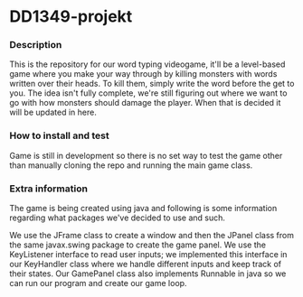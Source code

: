 # DD1349-projekt

### Description

This is the repository for our word typing videogame, it'll be a level-based game where you make your way through by killing monsters with words written over their heads. To kill them, simply write the word before the get to you. The idea isn't fully complete, we're still figuring out where we want to go with how monsters should damage the player. When that is decided it will be updated in here.

### How to install and test

Game is still in development so there is no set way to test the game other than manually cloning the repo and running the main game class.

### Extra information

The game is being created using java and following is some information regarding what packages we've decided to use and such.

We use the JFrame class to create a window and then the JPanel class from the same javax.swing package to create the game panel. We use the KeyListener interface to read user inputs; we implemented this interface in our KeyHandler class where we handle different inputs and keep track of their states. Our GamePanel class also implements Runnable in java so we can run our program and create our game loop.
